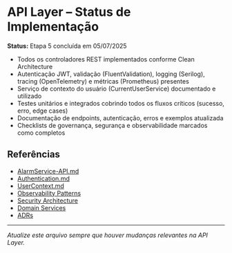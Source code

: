 # API Layer – Status de Implementação

**Status:** Etapa 5 concluída em 05/07/2025

- Todos os controladores REST implementados conforme Clean Architecture
- Autenticação JWT, validação (FluentValidation), logging (Serilog), tracing (OpenTelemetry) e métricas (Prometheus) presentes
- Serviço de contexto do usuário (CurrentUserService) documentado e utilizado
- Testes unitários e integrados cobrindo todos os fluxos críticos (sucesso, erro, edge cases)
- Documentação de endpoints, autenticação, erros e exemplos atualizada
- Checklists de governança, segurança e observabilidade marcados como completos

## Referências

- [AlarmService-API.md](../src/SmartAlarm.Api/docs/AlarmService-API.md)
- [Authentication.md](../src/SmartAlarm.Api/docs/Authentication.md)
- [UserContext.md](../src/SmartAlarm.Api/docs/UserContext.md)
- [Observability Patterns](observability-patterns.md)
- [Security Architecture](security-architecture.md)
- [Domain Services](domain-services.md)
- [ADRs](adr-003-domain-services.md)

---
*Atualize este arquivo sempre que houver mudanças relevantes na API Layer.*
